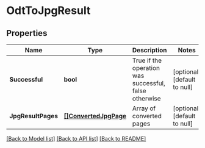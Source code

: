 # OdtToJpgResult

## Properties
Name | Type | Description | Notes
------------ | ------------- | ------------- | -------------
**Successful** | **bool** | True if the operation was successful, false otherwise | [optional] [default to null]
**JpgResultPages** | [**[]ConvertedJpgPage**](ConvertedJpgPage.md) | Array of converted pages | [optional] [default to null]

[[Back to Model list]](../README.md#documentation-for-models) [[Back to API list]](../README.md#documentation-for-api-endpoints) [[Back to README]](../README.md)


